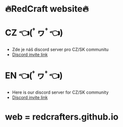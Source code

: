 
# 🔥RedCraft website🔥

# CZ 👈(ﾟヮﾟ👈)
* Zde je náš discord server pro CZ/SK communitu 
* [Discord invite link](https://discord.gg/8w7KRXQr8J)

# EN 👈(ﾟヮﾟ👈)
* Here is our discord server for CZ/SK community 
* [Discord invite link](https://discord.gg/8w7KRXQr8J)


# web = redcrafters.github.io
